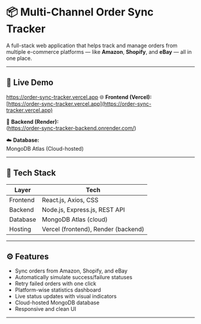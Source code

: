 # 📦 Multi-Channel Order Sync Tracker

A full-stack web application that helps track and manage orders from multiple e-commerce platforms — like **Amazon**, **Shopify**, and **eBay** — all in one place.

---

## 🔗 Live Demo
https://order-sync-tracker.vercel.app
🌐 **Frontend (Vercel):**  
[https://order-sync-tracker.vercel.app](https://order-sync-tracker.vercel.app)

📡 **Backend (Render):**  
(https://order-sync-tracker-backend.onrender.com/)

☁️ **Database:**  
MongoDB Atlas (Cloud-hosted)

---

## 🚀 Tech Stack

| Layer     | Tech                           |
|-----------|--------------------------------|
| Frontend  | React.js, Axios, CSS           |
| Backend   | Node.js, Express.js, REST API  |
| Database  | MongoDB Atlas (cloud)          |
| Hosting   | Vercel (frontend), Render (backend) |

---

## ⚙️ Features

- Sync orders from Amazon, Shopify, and eBay
- Automatically simulate success/failure statuses
- Retry failed orders with one click
- Platform-wise statistics dashboard
- Live status updates with visual indicators
- Cloud-hosted MongoDB database
- Responsive and clean UI

---



